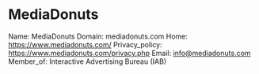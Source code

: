 
# MediaDonuts

Name: MediaDonuts
Domain: mediadonuts.com
Home: https://www.mediadonuts.com/
Privacy_policy: https://www.mediadonuts.com/privacy.php
Email: info@mediadonuts.com
Member_of: Interactive Advertising Bureau (IAB)
